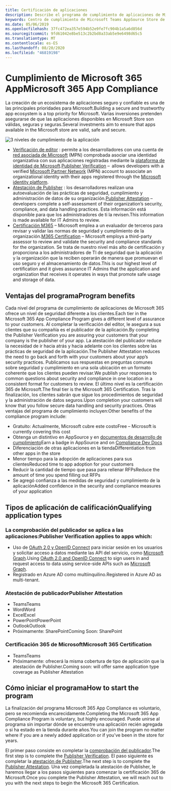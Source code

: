 ```yaml
---
title: Certificación de aplicaciones
description: Describe el programa de cumplimiento de aplicaciones de Microsoft 365 desde la tienda apps
keywords: Centro de cumplimiento de Microsoft Teams AppSource Store de certificación de aplicaciones
ms.date: 05/06/2019
ms.openlocfilehash: 37fc472ea357e594b52e9fe7fc904b1a5a6d856d
ms.sourcegitcommit: 9fd61042e8be513c2b2bd8a33ab5e9e6498d65c5
ms.translationtype: MT
ms.contentlocale: es-ES
ms.lasthandoff: 08/20/2020
ms.locfileid: "46819198"
---
```

# <a name="microsoft-365-app-compliance"></a><span data-ttu-id="00c12-104">Cumplimiento de Microsoft 365 App</span><span class="sxs-lookup"><span data-stu-id="00c12-104">Microsoft 365 App Compliance</span></span> 

<span data-ttu-id="00c12-105">La creación de un ecosistema de aplicaciones seguro y confiable es una de las principales prioridades para Microsoft.</span><span class="sxs-lookup"><span data-stu-id="00c12-105">Building a secure and trustworthy app ecosystem is a top priority for Microsoft.</span></span> <span data-ttu-id="00c12-106">Varias inversiones pretenden asegurarse de que las aplicaciones disponibles en Microsoft Store son válidas, seguras y seguras.</span><span class="sxs-lookup"><span data-stu-id="00c12-106">Several investments aim to ensure that apps available in the Microsoft store are valid, safe and secure.</span></span> 

  ![3 niveles de cumplimiento de la aplicación](../../../../assets/images/Three_Tiers.png) 

-   <span data-ttu-id="00c12-108">[Verificación de editor](https://docs.microsoft.com/azure/active-directory/develop/publisher-verification-overview)  : permite a los desarrolladores con una cuenta de [red asociada de Microsoft](https://partner.microsoft.com/membership) (MPN) comprobada asociar una identidad organizativa con sus aplicaciones registradas mediante la [plataforma de identidad de Microsoft](https://docs.microsoft.com/azure/active-directory/develop/).</span><span class="sxs-lookup"><span data-stu-id="00c12-108">[Publisher Verification](https://docs.microsoft.com/azure/active-directory/develop/publisher-verification-overview)  –  allows developers with a verified [Microsoft Partner Network](https://partner.microsoft.com/membership) (MPN) account to associate an organizational identity with their apps registered through the [Microsoft identity platform](https://docs.microsoft.com/azure/active-directory/develop/).</span></span>
-   <span data-ttu-id="00c12-109">[Atestación de Publisher](https://docs.microsoft.com/microsoft-365-app-certification/docs/enterprise-app-attestation-guide) : los desarrolladores realizan una autoevaluación de las prácticas de seguridad, cumplimiento y administración de datos de su organización.</span><span class="sxs-lookup"><span data-stu-id="00c12-109">[Publisher Attestation](https://docs.microsoft.com/microsoft-365-app-certification/docs/enterprise-app-attestation-guide) – developers complete a self-assessment of their organization’s security, compliance, and data handling practices.</span></span> <span data-ttu-id="00c12-110">Esta información está disponible para que los administradores de ti la revisen.</span><span class="sxs-lookup"><span data-stu-id="00c12-110">This information is made available for IT Admins to review.</span></span> 
-   <span data-ttu-id="00c12-111">[Certificación M365](https://docs.microsoft.com/microsoft-365-app-certification/docs/enterprise-app-certification-guide) – Microsoft emplea a un evaluador de terceros para revisar y validar las normas de seguridad y cumplimiento de la organización.</span><span class="sxs-lookup"><span data-stu-id="00c12-111">[M365 Certification](https://docs.microsoft.com/microsoft-365-app-certification/docs/enterprise-app-certification-guide) – Microsoft employs a third-party assessor to review and validate the security and compliance standards for the organization.</span></span> <span data-ttu-id="00c12-112">Se trata de nuestro nivel más alto de certificación y proporciona a los administradores de TI de seguridad que la aplicación y la organización que la reciben operarán de manera que promuevan el uso seguro y el almacenamiento de datos.</span><span class="sxs-lookup"><span data-stu-id="00c12-112">This is our highest level of certification and it gives assurance IT Admins that the application and organization that receives it operates in ways that promote safe usage and storage of data.</span></span>


## <a name="program-benefits"></a><span data-ttu-id="00c12-113">Ventajas del programa</span><span class="sxs-lookup"><span data-stu-id="00c12-113">Program benefits</span></span>

<span data-ttu-id="00c12-114">Cada nivel del programa de cumplimiento de aplicaciones de Microsoft 365 ofrece un nivel de seguridad diferente a los clientes.</span><span class="sxs-lookup"><span data-stu-id="00c12-114">Each tier in the Microsoft 365 App Compliance Program gives a different level of assurance to your customers.</span></span> <span data-ttu-id="00c12-115">Al completar la verificación del editor, le asegura a sus clientes que su compañía es el publicador de la aplicación.</span><span class="sxs-lookup"><span data-stu-id="00c12-115">By completing the Publisher Verification you are assuring your customers that your company is the publisher of your app.</span></span> <span data-ttu-id="00c12-116">La atestación del publicador reduce la necesidad de ir hacia atrás y hacia adelante con los clientes sobre las prácticas de seguridad de la aplicación.</span><span class="sxs-lookup"><span data-stu-id="00c12-116">The Publisher Attestation reduces the need to go back and forth with your customers about your app’s security practices.</span></span> <span data-ttu-id="00c12-117">Publicamos sus respuestas en preguntas comunes sobre seguridad y cumplimiento en una sola ubicación en un formato coherente que los clientes pueden revisar.</span><span class="sxs-lookup"><span data-stu-id="00c12-117">We publish your responses to common questions about security and compliance in one location in a consistent format for customers to review.</span></span> <span data-ttu-id="00c12-118">El último nivel es la certificación 365 de Microsoft.</span><span class="sxs-lookup"><span data-stu-id="00c12-118">The final tier is the Microsoft 365 Certification.</span></span> <span data-ttu-id="00c12-119">Tras la finalización, los clientes sabrán que sigue los procedimientos de seguridad y la administración de datos seguros.</span><span class="sxs-lookup"><span data-stu-id="00c12-119">Upon completion your customers will know that you follow secure data handling and security practices.</span></span> <span data-ttu-id="00c12-120">Otras ventajas del programa de cumplimiento incluyen:</span><span class="sxs-lookup"><span data-stu-id="00c12-120">Other benefits of the compliance program include:</span></span>
-   <span data-ttu-id="00c12-121">Gratuito: Actualmente, Microsoft cubre este costo</span><span class="sxs-lookup"><span data-stu-id="00c12-121">Free – Microsoft is currently covering this cost</span></span>
-   <span data-ttu-id="00c12-122">Obtenga un distintivo en AppSource y en [documentos de desarrollo de cumplimiento](https://docs.microsoft.com/microsoft-365-app-certification/teams/teams-apps)</span><span class="sxs-lookup"><span data-stu-id="00c12-122">Earn a badge in AppSource and on [Compliance Dev Docs](https://docs.microsoft.com/microsoft-365-app-certification/teams/teams-apps)</span></span>
-   <span data-ttu-id="00c12-123">Diferenciación de otras aplicaciones en la tienda</span><span class="sxs-lookup"><span data-stu-id="00c12-123">Differentiation from other apps in the store</span></span>
-   <span data-ttu-id="00c12-124">Menor tiempo para la adopción de aplicaciones para sus clientes</span><span class="sxs-lookup"><span data-stu-id="00c12-124">Reduced time to app adoption for your customers</span></span>
-   <span data-ttu-id="00c12-125">Reducir la cantidad de tiempo que pasa para rellenar RFPs</span><span class="sxs-lookup"><span data-stu-id="00c12-125">Reduce the amount of time you spend filling out RFPs</span></span>
-   <span data-ttu-id="00c12-126">Se agregó confianza a las medidas de seguridad y cumplimiento de la aplicación</span><span class="sxs-lookup"><span data-stu-id="00c12-126">Added confidence in the security and compliance measures of your application</span></span>

## <a name="qualifying-application-types"></a><span data-ttu-id="00c12-127">Tipos de aplicación de calificación</span><span class="sxs-lookup"><span data-stu-id="00c12-127">Qualifying application types</span></span> 
### <a name="publisher-verification-applies-to-apps-which"></a><span data-ttu-id="00c12-128">La comprobación del publicador se aplica a las aplicaciones:</span><span class="sxs-lookup"><span data-stu-id="00c12-128">Publisher Verification applies to apps which:</span></span> 
- <span data-ttu-id="00c12-129">Uso de [OAuth 2,0 y OpenID Connect](https://docs.microsoft.com/azure/active-directory/develop/active-directory-v2-protocols) para iniciar sesión en los usuarios y solicitar acceso a datos mediante las API del servicio, como [Microsoft Graph](https://developer.microsoft.com/graph/).</span><span class="sxs-lookup"><span data-stu-id="00c12-129">Using [OAuth 2.0 and OpenID Connect](https://docs.microsoft.com/azure/active-directory/develop/active-directory-v2-protocols) to sign users in and request access to data using service-side APIs such as [Microsoft Graph](https://developer.microsoft.com/graph/).</span></span> 
- <span data-ttu-id="00c12-130">Registrado en Azure AD como multiinquilino.</span><span class="sxs-lookup"><span data-stu-id="00c12-130">Registered in Azure AD as multi-tenant.</span></span> 

### <a name="publisher-attestation"></a><span data-ttu-id="00c12-131">Atestación de publicador</span><span class="sxs-lookup"><span data-stu-id="00c12-131">Publisher Attestation</span></span>
-   <span data-ttu-id="00c12-132">Teams</span><span class="sxs-lookup"><span data-stu-id="00c12-132">Teams</span></span>
-   <span data-ttu-id="00c12-133">Word</span><span class="sxs-lookup"><span data-stu-id="00c12-133">Word</span></span>
-   <span data-ttu-id="00c12-134">Excel</span><span class="sxs-lookup"><span data-stu-id="00c12-134">Excel</span></span>
-   <span data-ttu-id="00c12-135">PowerPoint</span><span class="sxs-lookup"><span data-stu-id="00c12-135">PowerPoint</span></span>
-   <span data-ttu-id="00c12-136">Outlook</span><span class="sxs-lookup"><span data-stu-id="00c12-136">Outlook</span></span>
- <span data-ttu-id="00c12-137">Próximamente: SharePoint</span><span class="sxs-lookup"><span data-stu-id="00c12-137">Coming Soon: SharePoint</span></span>

### <a name="microsoft-365-certification"></a><span data-ttu-id="00c12-138">Certificación 365 de Microsoft</span><span class="sxs-lookup"><span data-stu-id="00c12-138">Microsoft 365 Certification</span></span>
-   <span data-ttu-id="00c12-139">Teams</span><span class="sxs-lookup"><span data-stu-id="00c12-139">Teams</span></span>
-   <span data-ttu-id="00c12-140">Próximamente: ofrecerá la misma cobertura de tipo de aplicación que la atestación de Publisher.</span><span class="sxs-lookup"><span data-stu-id="00c12-140">Coming soon: will offer same application type coverage as Publisher Attestation</span></span>

## <a name="how-to-start-the-program"></a><span data-ttu-id="00c12-141">Cómo iniciar el programa</span><span class="sxs-lookup"><span data-stu-id="00c12-141">How to start the program</span></span>

<span data-ttu-id="00c12-142">La finalización del programa Microsoft 365 App Compliance es voluntario, pero se recomienda encarecidamente.</span><span class="sxs-lookup"><span data-stu-id="00c12-142">Completing the Microsoft 365 App Compliance Program is voluntary, but highly encouraged.</span></span> <span data-ttu-id="00c12-143">Puede unirse al programa sin importar dónde se encuentre una aplicación recién agregada o si ha estado en la tienda durante años.</span><span class="sxs-lookup"><span data-stu-id="00c12-143">You can join the program no matter where if you are a newly added application or if you’ve been in the store for years.</span></span> 

<span data-ttu-id="00c12-144">El primer paso consiste en completar la [comprobación del publicador](https://docs.microsoft.com/azure/active-directory/develop/publisher-verification-overview).</span><span class="sxs-lookup"><span data-stu-id="00c12-144">The first step is to complete the [Publisher Verification](https://docs.microsoft.com/azure/active-directory/develop/publisher-verification-overview).</span></span> <span data-ttu-id="00c12-145">El paso siguiente es completar la [atestación de Publisher](https://docs.microsoft.com/microsoft-365-app-certification/docs/attestation).</span><span class="sxs-lookup"><span data-stu-id="00c12-145">The next step is to complete the [Publisher Attestation](https://docs.microsoft.com/microsoft-365-app-certification/docs/attestation).</span></span> <span data-ttu-id="00c12-146">Una vez completada la atestación de Publisher, le haremos llegar a los pasos siguientes para comenzar la certificación 365 de Microsoft.</span><span class="sxs-lookup"><span data-stu-id="00c12-146">Once you complete the Publisher Attestation, we will reach out to you with the next steps to begin the Microsoft 365 Certification.</span></span>

